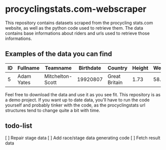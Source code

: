 # procyclingstats.com-webscraper

This repository contains datasets scraped from the procycling stats.com website, as well as the python code used to retrieve them. The data contains base informations about riders and urls used to retrieve those informations. 
 
## Examples of the data you can find
 
| ID | Fullname | Teamname | Birthdate | Country | Height | Weight | pcs_url |
| --- | --- | --- | --- | --- | --- | --- | --- |
| 5 | Adam Yates | Mitchelton-Scott | 19920807 | Great Britain | 1.73 | 58.0 | https://www.procyclingstats.com/rider/adam-yates |
 
Feel free to download the data and use it as you see fit. This repository is  as a demo project. If you want up to date data, you'll have to run the code yourself and probably tinker with the code, as the procyclingstats url structures tend to change quite a bit with time.

## todo-list
[ ] Repair stage data
[ ] Add race/stage data generating code
[ ] Fetch result data
